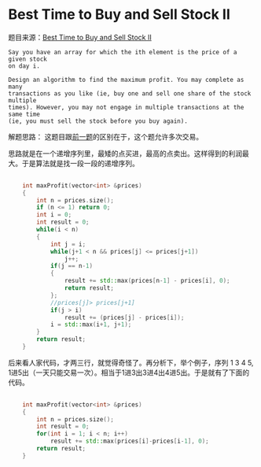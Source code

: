 # Best Time to Buy and Sell Stock II

题目来源：[Best Time to Buy and Sell Stock II](https://oj.leetcode.com/problems/best-time-to-buy-and-sell-stock-ii/)

>

    Say you have an array for which the ith element is the price of a given stock
    on day i.

    Design an algorithm to find the maximum profit. You may complete as many
    transactions as you like (ie, buy one and sell one share of the stock multiple
    times). However, you may not engage in multiple transactions at the same time
    (ie, you must sell the stock before you buy again).

解题思路：
这题目跟[前一题](./best-time-to-buy-and-sell-stock.html)的区别在于，这个题允许多次交易。

思路就是在一个递增序列里，最矮的点买进，最高的点卖出。这样得到的利润最大。于是算法就是找一段一段的递增序列。

```cpp
	
	int maxProfit(vector<int> &prices) 
    {
        int n = prices.size();
        if (n <= 1) return 0;
        int i = 0;
        int result = 0;
        while(i < n)
        {
            int j = i;
            while(j+1 < n && prices[j] <= prices[j+1])
                j++;
            if(j == n-1)
            {
                result += std::max(prices[n-1] - prices[i], 0);
                return result;
            };
            //prices[j]> prices[j+1]
            if(j > i)
                result += (prices[j] - prices[i]);
            i = std::max(i+1, j+1);
        }
        return result;
    }
```

后来看人家代码，才两三行，就觉得奇怪了。再分析下，举个例子，序列 1 3 4 5, 1进5出（一天只能交易一次）。相当于1进3出3进4出4进5出。于是就有了下面的代码。

```cpp
	
	int maxProfit(vector<int> &prices) 
    {
        int n = prices.size();
        int result = 0;
        for(int i = 1; i < n; i++)
            result += std::max(prices[i]-prices[i-1], 0);
        return result;
    }
```

